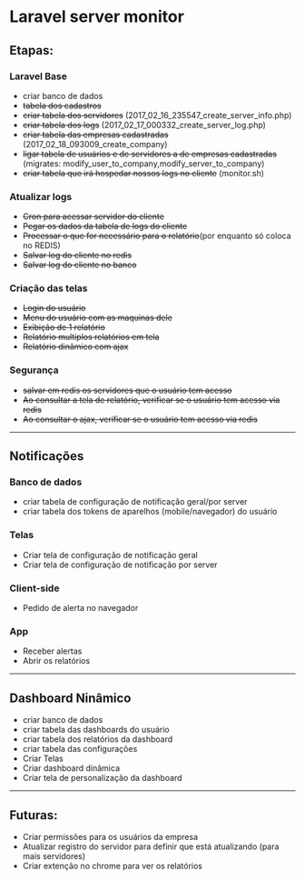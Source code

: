 # Laravel server monitor

## Etapas:
### Laravel Base
- criar banco de dados
- ~~tabela dos cadastros~~
- ~~criar tabela dos servidores~~ (2017_02_16_235547_create_server_info.php)
- ~~criar tabela dos logs~~ (2017_02_17_000332_create_server_log.php)
- ~~criar tabela das empresas cadastradas~~ (2017_02_18_093009_create_company)
- ~~ligar tabela de usuários e de servidores a de empresas cadastradas~~ (migrates: modify_user_to_company,modify_server_to_company)
- ~~criar tabela que irá hospedar nossos logs no cliente~~ (monitor.sh)
### Atualizar logs
- ~~Cron para acessar servidor do cliente~~
- ~~Pegar os dados da tabela de logs do cliente~~
- ~~Processar o que for necessário para o relatório~~(por enquanto só coloca no REDIS)
- ~~Salvar log do cliente no redis~~
- ~~Salvar log do cliente no banco~~
### Criação das telas
- ~~Login do usuário~~
- ~~Menu do usuário com as maquinas dele~~
- ~~Exibição de 1 relatório~~
- ~~Relatório multiplos relatórios em tela~~
- ~~Relatório dinâmico com ajax~~
### Segurança
- ~~salvar em redis os servidores que o usuário tem acesso~~
- ~~Ao consultar a tela de relatório, verificar se o usuário tem acesso via redis~~
- ~~Ao consultar o ajax, verificar se o usuário tem acesso via redis~~


-----

## Notificações
### Banco de dados
- criar tabela de configuração de notificação geral/por server
- criar tabela dos tokens de aparelhos (mobile/navegador) do usuário
### Telas
- Criar tela de configuração de notificação geral
- Criar tela de configuração de notificação por server
### Client-side
- Pedido de alerta no navegador
### App
- Receber alertas
- Abrir os relatórios


-----

## Dashboard Ninâmico
- criar banco de dados
- criar tabela das dashboards do usuário
- criar tabela dos relatórios da dashboard
- criar tabela das configurações
- Criar Telas
- Criar dashboard dinâmica
- Criar tela de personalização da dashboard


-----
## Futuras:
- Criar permissões para os usuários da empresa
- Atualizar registro do servidor para definir que está atualizando (para mais servidores)
- Criar extenção no chrome para ver os relatórios

